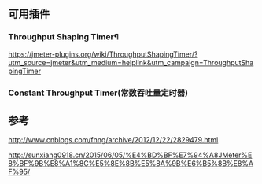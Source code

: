 
## 可用插件

### Throughput Shaping Timer¶

https://jmeter-plugins.org/wiki/ThroughputShapingTimer/?utm_source=jmeter&utm_medium=helplink&utm_campaign=ThroughputShapingTimer

### Constant Throughput Timer(常数吞吐量定时器)





## 参考

http://www.cnblogs.com/fnng/archive/2012/12/22/2829479.html

http://sunxiang0918.cn/2015/06/05/%E4%BD%BF%E7%94%A8JMeter%E8%BF%9B%E8%A1%8C%E5%8E%8B%E5%8A%9B%E6%B5%8B%E8%AF%95/